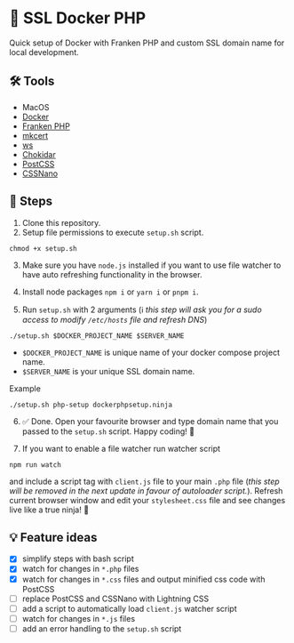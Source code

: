 # 🐳 SSL Docker PHP

Quick setup of Docker with Franken PHP and custom SSL domain name for local development.

## 🛠️ Tools

* MacOS
* [Docker](https://www.docker.com)
* [Franken PHP](https://github.com/dunglas/frankenphp)
* [mkcert](https://github.com/FiloSottile/mkcert)
* [ws](https://www.npmjs.com/package/ws)
* [Chokidar](https://www.npmjs.com/package/chokidar)
* [PostCSS](https://postcss.org/)
* [CSSNano](https://cssnano.co/)


## 🐾 Steps

1. Clone this repository.
2. Setup file permissions to execute `setup.sh` script.

```
chmod +x setup.sh
```

3. Make sure you have `node.js` installed if you want to use file watcher to have auto refreshing functionality in the browser.

4. Install node packages `npm i` or `yarn i` or `pnpm i`.

5. Run `setup.sh` with 2 arguments (ℹ️ _this step will ask you for a sudo access to modify `/etc/hosts` file and refresh DNS_)

```
./setup.sh $DOCKER_PROJECT_NAME $SERVER_NAME
```

- `$DOCKER_PROJECT_NAME` is unique name of your docker compose project name.
- `$SERVER_NAME` is your unique SSL domain name.

Example

```
./setup.sh php-setup dockerphpsetup.ninja
```

6. ✅ Done. Open your favourite browser and type domain name that you passed to the `setup.sh` script. Happy coding! 🥷

7. If you want to enable a file watcher run watcher script

```
npm run watch
```

and include a script tag with `client.js` file to your main `.php` file (_this step will be removed in the next update in favour of autoloader script._). Refresh current browser window and edit your `stylesheet.css` file and see changes live like a true ninja! 🥷

## 💡 Feature ideas

- [x] simplify steps with bash script
- [x] watch for changes in `*.php` files
- [x] watch for changes in `*.css` files and output minified css code with PostCSS
- [ ] replace PostCSS and CSSNano with Lightning CSS
- [ ] add a script to automatically load `client.js` watcher script
- [ ] watch for changes in `*.js` files
- [ ] add an error handling to the `setup.sh` script
